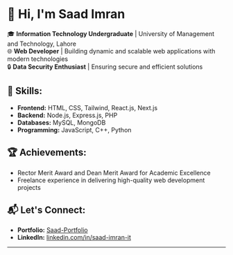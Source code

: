 # 👋 Hi, I'm Saad Imran

🎓 **Information Technology Undergraduate** | University of Management and Technology, Lahore  
🌐 **Web Developer** | Building dynamic and scalable web applications with modern technologies  
🔒 **Data Security Enthusiast** | Ensuring secure and efficient solutions

## 🌟 Skills:
- **Frontend:** HTML, CSS, Tailwind, React.js, Next.js
- **Backend:** Node.js, Express.js, PHP
- **Databases:** MySQL, MongoDB
- **Programming:** JavaScript, C++, Python

## 🏆 Achievements:
- Rector Merit Award and Dean Merit Award for Academic Excellence
- Freelance experience in delivering high-quality web development projects

## 📬 Let's Connect:
- **Portfolio:** [Saad-Portfolio](https://portfolio-new-frontend.vercel.app/)
- **LinkedIn:** [linkedin.com/in/saad-imran-it](https://linkedin.com/in/saad-imran-it)

---
